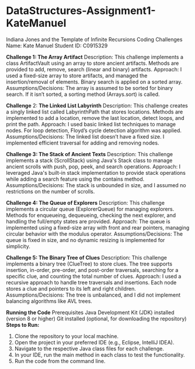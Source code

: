 # DataStructures-Assignment1-KateManuel
 Indiana Jones and the Template of Infinite Recursions Coding Challenges
Name: Kate Manuel
Student ID: C0915329

****Challenge** 1: The Array Artifact**
Description: This challenge implements a class ArtifactVault using an array to store ancient artifacts. Methods are provided to add, remove, search (linear and binary) artifacts.
Approach: I used a fixed-size array to store artifacts, and managed the insertion/removal of elements. Binary search is applied on a sorted array.
Assumptions/Decisions: The array is assumed to be sorted for binary search. If it isn’t sorted, a sorting method (Arrays.sort) is called.

**Challenge** 2: **The Linked List Labyrinth**
Description: This challenge creates a singly linked list called LabyrinthPath that stores locations. Methods are implemented to add a location, remove the last location, detect loops, and print the path.
Approach: I used basic linked list techniques to manage nodes. For loop detection, Floyd’s cycle detection algorithm was applied.
Assumptions/Decisions: The linked list doesn’t have a fixed size. I implemented efficient traversal for adding and removing nodes.

**Challenge 3: The Stack of Ancient Texts**
Description: This challenge implements a stack (ScrollStack) using Java's Stack class to manage ancient scrolls with push, pop, peek, and search operations.
Approach: I leveraged Java's built-in stack implementation to provide stack operations while adding a search feature using the contains method.
Assumptions/Decisions: The stack is unbounded in size, and I assumed no restrictions on the number of scrolls.

**Challenge 4: The Queue of Explorers**
Description: This challenge implements a circular queue (ExplorerQueue) for managing explorers. Methods for enqueueing, dequeueing, checking the next explorer, and handling the full/empty states are provided.
Approach: The queue is implemented using a fixed-size array with front and rear pointers, managing circular behavior with the modulus operator.
Assumptions/Decisions: The queue is fixed in size, and no dynamic resizing is implemented for simplicity.

**Challenge 5: The Binary Tree of Clues**
Description: This challenge implements a binary tree (ClueTree) to store clues. The tree supports insertion, in-order, pre-order, and post-order traversals, searching for a specific clue, and counting the total number of clues.
Approach: I used a recursive approach to handle tree traversals and insertions. Each node stores a clue and pointers to its left and right children.
Assumptions/Decisions: The tree is unbalanced, and I did not implement balancing algorithms like AVL trees.

**Running the Code**
Prerequisites
Java Development Kit (JDK) installed (version 8 or higher)
Git installed (optional, for downloading the repository)
**Steps to Run:**
1. Clone the repository to your local machine.
2. Open the project in your preferred IDE (e.g., Eclipse, IntelliJ IDEA).
3. Navigate to the respective Java class files for each challenge.
4. In your IDE, run the main method in each class to test the functionality.
5. Run the code from the command line.

